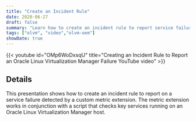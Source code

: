 ```yaml
---
title: "Create an Incident Rule"
date: 2020-06-27
draft: false
summary: "Learn how to create an incident rule to report service failures in Oracle Linux Virtualization Manager."
tags: ["olvm", "video","olvm-oem"]
showDate: true
---
```


{{< youtube id="OMp6WoDxsqU" title="Creating an Incident Rule to Report an Oracle Linux Virtualization Manager Failure YouTube video" >}}

## Details

This presentation shows how to create an incident rule to report on a service failure detected by a custom metric extension. The metric extension works in conjunction with a script that checks key services running on an Oracle Linux Virtualization Manager host.
